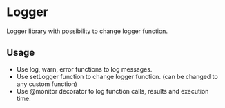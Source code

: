 # Logger

Logger library with possibility to change logger function.

## Usage

* Use log, warn, error functions to log messages.
* Use setLogger function to change logger function. (can be changed to any custom function)
* Use @monitor decorator to log function calls, results and execution time.